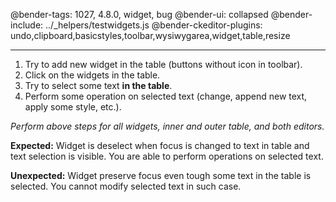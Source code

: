@bender-tags: 1027, 4.8.0, widget, bug
@bender-ui: collapsed
@bender-include: ../_helpers/testwidgets.js
@bender-ckeditor-plugins: undo,clipboard,basicstyles,toolbar,wysiwygarea,widget,table,resize

----

1. Try to add new widget in the table (buttons without icon in toolbar).
1. Click on the widgets in the table.
1. Try to select some text **in the table**.
1. Perform some operation on selected text (change, append new text, apply some style, etc.).

_Perform above steps for all widgets, inner and outer table, and both editors._

**Expected:** Widget is deselect when focus is changed to text in table and text selection is visible. You are able to
perform operations on selected text.

**Unexpected:** Widget preserve focus even tough some text in the table is selected. You cannot modify selected text in
such case.
